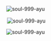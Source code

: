 <p align="center"> <img src="https://komarev.com/ghpvc/?username=soul-999-ayu&label=Profile%20views&color=ff6e96&style=flat" alt="soul-999-ayu" /> </p>
<p align="center">&nbsp;<img align="center" src="https://github-readme-stats.vercel.app/api?username=soul-999-ayu&show_icons=true&theme=dracula&locale=en" alt="soul-999-ayu" /></p>
<p align="center"><img align="center" src="https://github-readme-stats.vercel.app/api/top-langs?username=soul-999-ayu&show_icons=true&theme=dracula&locale=en&layout=compact" alt="soul-999-ayu" /></p>

<!--
**soul-999-ayu/soul-999-ayu** is a ✨ _special_ ✨ repository because its `README.md` (this file) appears on your GitHub profile.

Here are some ideas to get you started:

- 🔭 I’m currently working on ...
- 🌱 I’m currently learning ...
- 👯 I’m looking to collaborate on ...
- 🤔 I’m looking for help with ...
- 💬 Ask me about ...
- 📫 How to reach me: ...
- 😄 Pronouns: ...
- ⚡ Fun fact: ...
-->
